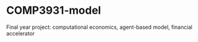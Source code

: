 # COMP3931-model
Final year project: computational economics, agent-based model, financial accelerator
